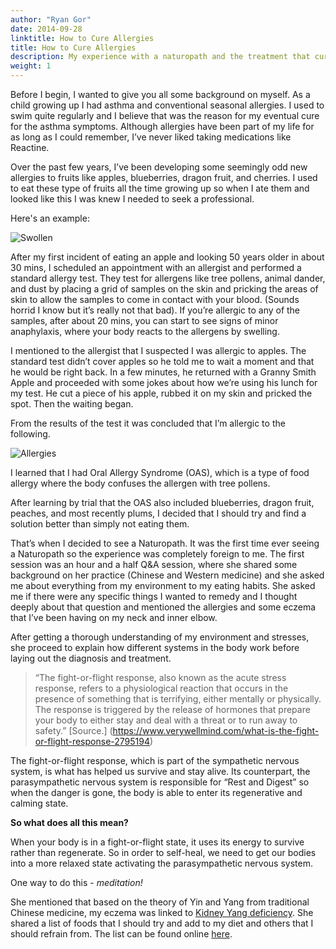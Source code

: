 ```yaml
---
author: "Ryan Gor"
date: 2014-09-28
linktitle: How to Cure Allergies
title: How to Cure Allergies
description: My experience with a naturopath and the treatment that cures allergies.
weight: 1
---
```


Before I begin, I wanted to give you all some background on myself. As a child growing up I had asthma and conventional seasonal allergies. I used to swim quite regularly and I believe that was the reason for my eventual cure for the asthma symptoms. Although allergies have been part of my life for as long as I could remember, I’ve never liked taking medications like Reactine. 

Over the past few years, I’ve been developing some seemingly odd new allergies to fruits like apples, blueberries, dragon fruit, and cherries. I used to eat these type of fruits all the time growing up so when I ate them and looked like this I was knew I needed to seek a professional. 

Here's an example:

![Swollen](/images/swollen.jpeg)

After my first incident of eating an apple and looking 50 years older in about 30 mins, I scheduled an appointment with an allergist and performed a standard allergy test. They test for allergens like tree pollens, animal dander, and dust by placing a grid of samples on the skin and pricking the areas of skin to allow the samples to come in contact with your blood. (Sounds horrid I know but it’s really not that bad). If you’re allergic to any of the samples, after about 20 mins, you can start to see signs of minor anaphylaxis, where your body reacts to the allergens by swelling. 

I mentioned to the allergist that I suspected I was allergic to apples. The standard test didn’t cover apples so he told me to wait a moment and that he would be right back. In a few minutes, he returned with a Granny Smith Apple and proceeded with some jokes about how we’re using his lunch for my test. He cut a piece of his apple, rubbed it on my skin and pricked the spot. Then the waiting began. 

From the results of the test it was concluded that I’m allergic to the following. 

![Allergies](/images/allergies.jpeg)

I learned that I had Oral Allergy Syndrome (OAS), which is a type of food allergy where the body confuses the allergen with tree pollens.

After learning by trial that the OAS also included blueberries, dragon fruit, peaches, and most recently plums, I decided that I should try and find a solution better than simply not eating them. 

That’s when I decided to see a Naturopath. It was the first time ever seeing a Naturopath so the experience was completely foreign to me. The first session was an hour and a half Q&A session, where she shared some background on her practice (Chinese and Western medicine) and she asked me about everything from my environment to my eating habits. She asked me if there were any specific things I wanted to remedy and I thought deeply about that question and mentioned the allergies and some eczema that I’ve been having on my neck and inner elbow.

After getting a thorough understanding of my environment and stresses, she proceed to explain how different systems in the body work before laying out the diagnosis and treatment.

> “The fight-or-flight response, also known as the acute stress response, refers to a physiological reaction that occurs in the presence of something that is terrifying, either mentally or physically. The response is triggered by the release of hormones that prepare your body to either stay and deal with a threat or to run away to safety.” 
[Source.] (https://www.verywellmind.com/what-is-the-fight-or-flight-response-2795194)

The fight-or-flight response, which is part of the sympathetic nervous system, is what has helped us survive and stay alive. Its counterpart, the parasympathetic nervous system is responsible for “Rest and Digest” so when the danger is gone, the body is able to enter its regenerative and calming state.

**So what does all this mean?**

When your body is in a fight-or-flight state, it uses its energy to survive rather than regenerate. So in order to self-heal, we need to get our bodies into a more relaxed state activating the parasympathetic nervous system.

One way to do this - *meditation!*

She mentioned that based on the theory of Yin and Yang from traditional Chinese medicine, my eczema was linked to [Kidney Yang deficiency](http://www.shen-nong.com/eng/principles/kidneyyinyang.html). She shared a list of foods that I should try and add to my diet and others that I should refrain from. The list can be found online [here](https://acupuncture.rhizome.net.nz/acupuncture/dietary-therapy/yang-deficiency/).


